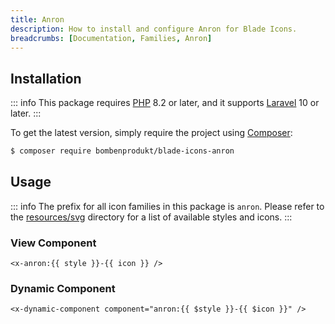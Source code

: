 ```yaml
---
title: Anron
description: How to install and configure Anron for Blade Icons.
breadcrumbs: [Documentation, Families, Anron]
---
```


## Installation

::: info
This package requires [PHP](https://www.php.net/) 8.2 or later, and it supports [Laravel](https://laravel.com/) 10 or later.
:::

To get the latest version, simply require the project using [Composer](https://getcomposer.org/):

```bash
$ composer require bombenprodukt/blade-icons-anron
```

## Usage

::: info
The prefix for all icon families in this package is `anron`. Please refer to the [resources/svg](https://github.com/faustbrian/blade-icons-anron/tree/main/resources/svg) directory for a list of available styles and icons.
:::

### View Component

```blade
<x-anron:{{ style }}-{{ icon }} />
```

### Dynamic Component

```blade
<x-dynamic-component component="anron:{{ $style }}-{{ $icon }}" />
```
